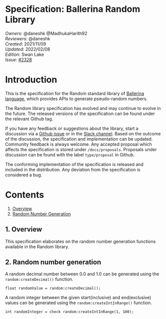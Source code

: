 # Specification: Ballerina Random Library

_Owners_: @daneshk @MadhukaHarith92  
_Reviewers_: @daneshk  
_Created_: 2021/11/09  
_Updated_: 2022/02/08  
_Edition_: Swan Lake  
_Issue_: [#2328](https://github.com/ballerina-platform/ballerina-standard-library/issues/2328)

# Introduction
This is the specification for the Random standard library of [Ballerina language](https://ballerina.io/), which provides APIs to generate pseudo-random numbers.

The Random library specification has evolved and may continue to evolve in the future. The released versions of the specification can be found under the relevant Github tag.

If you have any feedback or suggestions about the library, start a discussion via a [Github issue](https://github.com/ballerina-platform/ballerina-standard-library/issues) or in the [Slack channel](https://ballerina.io/community/). Based on the outcome of the discussion, the specification and implementation can be updated. Community feedback is always welcome. Any accepted proposal which affects the specification is stored under `/docs/proposals`. Proposals under discussion can be found with the label `type/proposal` in Github.

The conforming implementation of the specification is released and included in the distribution. Any deviation from the specification is considered a bug.

# Contents

1. [Overview](#1-overview)
2. [Random Number Generation](#2-random-number-generation)

## 1. Overview
This specification elaborates on the random number generation functions available in the Random library.

## 2. Random number generation
A random decimal number between 0.0 and 1.0 can be generated using the `random:createDecimal()` function.
```ballerina
float randomValue = random:createDecimal();
```

A random integer between the given start(inclusive) and end(exclusive) values can be generated using the `random:createIntInRange()` function.
```ballerina
int randomInteger = check random:createIntInRange(1, 100);
```

